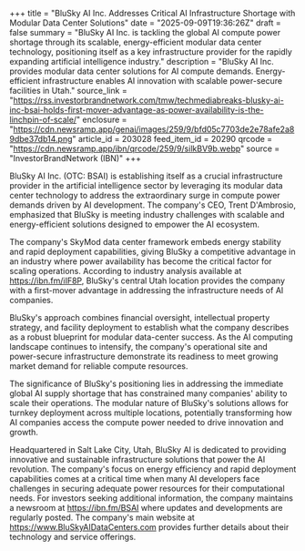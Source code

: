 +++
title = "BluSky AI Inc. Addresses Critical AI Infrastructure Shortage with Modular Data Center Solutions"
date = "2025-09-09T19:36:26Z"
draft = false
summary = "BluSky AI Inc. is tackling the global AI compute power shortage through its scalable, energy-efficient modular data center technology, positioning itself as a key infrastructure provider for the rapidly expanding artificial intelligence industry."
description = "BluSky AI Inc. provides modular data center solutions for AI compute demands. Energy-efficient infrastructure enables AI innovation with scalable power-secure facilities in Utah."
source_link = "https://rss.investorbrandnetwork.com/tmw/techmediabreaks-blusky-ai-inc-bsai-holds-first-mover-advantage-as-power-availability-is-the-linchpin-of-scale/"
enclosure = "https://cdn.newsramp.app/genai/images/259/9/bfd05c7703de2e78afe2a89dbe37db14.png"
article_id = 203028
feed_item_id = 20290
qrcode = "https://cdn.newsramp.app/ibn/qrcode/259/9/silkBV9b.webp"
source = "InvestorBrandNetwork (IBN)"
+++

<p>BluSky AI Inc. (OTC: BSAI) is establishing itself as a crucial infrastructure provider in the artificial intelligence sector by leveraging its modular data center technology to address the extraordinary surge in compute power demands driven by AI development. The company's CEO, Trent D'Ambrosio, emphasized that BluSky is meeting industry challenges with scalable and energy-efficient solutions designed to empower the AI ecosystem.</p><p>The company's SkyMod data center framework embeds energy stability and rapid deployment capabilities, giving BluSky a competitive advantage in an industry where power availability has become the critical factor for scaling operations. According to industry analysis available at <a href="https://ibn.fm/iIF8P" rel="nofollow" target="_blank">https://ibn.fm/iIF8P</a>, BluSky's central Utah location provides the company with a first-mover advantage in addressing the infrastructure needs of AI companies.</p><p>BluSky's approach combines financial oversight, intellectual property strategy, and facility deployment to establish what the company describes as a robust blueprint for modular data-center success. As the AI computing landscape continues to intensify, the company's operational site and power-secure infrastructure demonstrate its readiness to meet growing market demand for reliable compute resources.</p><p>The significance of BluSky's positioning lies in addressing the immediate global AI supply shortage that has constrained many companies' ability to scale their operations. The modular nature of BluSky's solutions allows for turnkey deployment across multiple locations, potentially transforming how AI companies access the compute power needed to drive innovation and growth.</p><p>Headquartered in Salt Lake City, Utah, BluSky AI is dedicated to providing innovative and sustainable infrastructure solutions that power the AI revolution. The company's focus on energy efficiency and rapid deployment capabilities comes at a critical time when many AI developers face challenges in securing adequate power resources for their computational needs. For investors seeking additional information, the company maintains a newsroom at <a href="https://ibn.fm/BSAI" rel="nofollow" target="_blank">https://ibn.fm/BSAI</a> where updates and developments are regularly posted. The company's main website at <a href="https://www.BluSkyAIDataCenters.com" rel="nofollow" target="_blank">https://www.BluSkyAIDataCenters.com</a> provides further details about their technology and service offerings.</p>